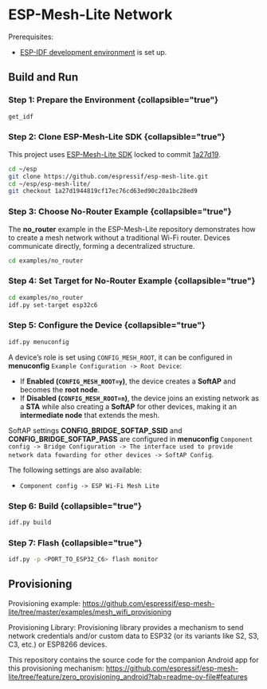 # ESP-Mesh-Lite Network

Prerequisites:

- [ESP-IDF development environment](ESP-IDF-Setup.md) is set up.

## Build and Run

### Step 1: Prepare the Environment {collapsible="true"}

```Bash
get_idf
```

### Step 2: Clone ESP-Mesh-Lite SDK {collapsible="true"}

This project uses [ESP-Mesh-Lite SDK](Espressif.md#esp-mesh-lite) locked to commit
[1a27d19](https://github.com/espressif/esp-mesh-lite/commit/1a27d1944819cf17ec76cd63ed90c20a1bc28ed9).

```Bash
cd ~/esp
git clone https://github.com/espressif/esp-mesh-lite.git
cd ~/esp/esp-mesh-lite/
git checkout 1a27d1944819cf17ec76cd63ed90c20a1bc28ed9
```

### Step 3: Choose No-Router Example {collapsible="true"}

The **no_router** example in the ESP-Mesh-Lite repository demonstrates how to create a mesh network without a
traditional Wi-Fi router. Devices communicate directly, forming a decentralized structure.

```Bash
cd examples/no_router
```

### Step 4: Set Target for No-Router Example {collapsible="true"}

```Bash
cd examples/no_router
idf.py set-target esp32c6
```

### **Step 5: Configure the Device** {collapsible="true"}

```bash
idf.py menuconfig
```

A device’s role is set using `CONFIG_MESH_ROOT`, it can be configured in **menuconfig**
`Example Configuration -> Root Device`:

- If **Enabled (`CONFIG_MESH_ROOT=y`)**, the device creates a **SoftAP** and becomes the **root node**.
- If **Disabled (`CONFIG_MESH_ROOT=n`)**, the device joins an existing network as a **STA** while also creating a
  **SoftAP** for other devices, making it an **intermediate node** that extends the mesh.

SoftAP settings **CONFIG_BRIDGE_SOFTAP_SSID** and **CONFIG_BRIDGE_SOFTAP_PASS** are configured in **menuconfig**
`Component config -> Bridge Configuration -> The interface used to provide network data fowarding for other devices -> SoftAP Config`.

The following settings are also available:

- `Component config -> ESP Wi-Fi Mesh Lite`

### Step 6: Build {collapsible="true"}

```Bash
idf.py build
```

### Step 7: Flash {collapsible="true"}

```Bash
idf.py -p <PORT_TO_ESP32_C6> flash monitor
```

## Provisioning

Provisioning example: https://github.com/espressif/esp-mesh-lite/tree/master/examples/mesh_wifi_provisioning

Provisioning Library:
Provisioning library provides a mechanism to send network credentials and/or custom data to ESP32 (or its variants like S2, S3, C3, etc.) or ESP8266 devices.

This repository contains the source code for the companion Android app for this provisioning mechanism:
https://github.com/espressif/esp-mesh-lite/tree/feature/zero_provisioning_android?tab=readme-ov-file#features
